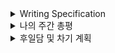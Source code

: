 <details>
<summary>Writing Specification</summary>
<div markdown="1">

>Date : 22.01.28
>
>강좌 분류 : None
>
>>강좌 번호 : None
>>
>>제목 : None

</div>
</details>

<details>
<summary>나의 주간 총평</summary>
<div markdown="1">

슬슬 시스템이 자리 잡아감에 따라 개개인마다의 장점과 개성이 드러난 케이스들을 확인할 수 있었다.

이번 주는 내가 모더레이터였으므로, 지난 주의 회고와 목표를 잘 이행했는지 짤막하게 점검하는 시간을 가져보자.

-=-=-=-=-=-=-=-=-=-=-=-=-=-=-=-=-=-=-=-=-=-=-=-=-=-=-=-=-=-=-=-=-=-=-=-=-=-=-=-=-=-=-=-=-=-=-=-=-=-=-

<details>
<summary>지난 주 회고 및 목표 이행 피드백</summary>
<div markdown="1">

1. 잘했던 것, 좋았던 것, 계속할 것

> **Github에 공부한 것을 정리**

이 부분은 이번 주도 나름 잘 진행했다고 여겨진다.

다만 아쉬운 것은 Pytorch 강의라고 정리를 세밀하게 못한 부분이 보였다.

코딩이라고 쉬이 넘어갈 수 있는 부분은 아니니, **다른 캠퍼분들의 정리를 참고하여 나의 정리 포맷을 찾아보자.**

> **계획을 세워 공부하고 조원들과 상호 피드백**

역시 잘 진행되었다. 후술하겠지만 다른 쪽에서도 이 부분만큼은 발전이 있었다고 생각한다.

다만 다른 캠퍼분들의 피드백 분포에 의하면, 강의 정리 내용에 대한 피드백보다는 경험담에 대한 피드백이 많았다.

~~내 경험담이 또 맛집이긴 한데,~~ 사실 경험담은 강의 내용을 이해할 때 도움이 됬으면 싶어 적어 놓은 것이다.

> ??? : 사실 강의 정리 내용 피드백이 들어오면 너무 기쁠 것 같아요. 그래서 제 친구 부앵이를 데려왔ㅇ...

내 강의 정리 내용이 그만큼 **가독성이 떨어지고 읽기 힘든** 정리라고도 이해할 수 있는 상황이다.
> **절대 다른 캠퍼분들의 피드백이 잘못되었다고 생각하지 않는다.**
> 
> 그런 이야기가 아니라, 보다 강의 정리 내용이 돋보이게 작성할 것이란 의미이다.

내가 작성한 **강의 정리 내용에 대한 피드백이 더 들어올 수 있도록, 더 강의 내용 정리에 힘을 쓰겠다.**

2. 잘못했던 것, 아쉬운 것, 부족한 것과 그 개선 방향
   
> **계획 완수 실패 문제**

사실 이건 좀 심각했다. 계획 이행률이 50~70% 사이를 도는 상황이다.

어우.. 데이터는 거짓말을 하지 않으니 내가 문제다.

**목표를 세울 때 하루 하루의 목표를 조금 더 방어적으로 세우고, 공부할 기간을 늘리는 방법을 적용해볼 것이다.**

> **개인 공부 미진 부분 해결**

확률과 통계는 나름 열심히 정리해봤는데, 문제는 RNN이었다.

이건 내 문제다. RNN 역전파를 아직도 완벽히 이해하지 못했다.

**흠.. 설 연휴를 잘 활용해봐야겠다.**

3. 도전할 것, 시도할 것

> **Github 외 블로그 개설, 정리**

정말 최고의 판단이었다. 수식입력, 링크 걸기 모든게 너무 편한 Notion!!!!!!!

거기에 더해, Daily draft를 Github에 남기고 최종 정리는 Notion을 활용하는 식으로 작성하니까

매일의 작업 소요도 훨씬 줄어들고 편했다.

**그 반동으로 Github는 부실하니 캠퍼분들께는 Notion을 더 읽도록 말씀드리면 될 것 같다.**

물론.. 개인 재량이긴 한데... 거긴 내가 **잘못 적어둔 내용**도 수정이 되니까.. 꼭 확인좀 ㅠㅠ..

> **캠퍼분들과의 보다 더 적극적인 피드백**

아... 열심히 해보았고, 개선이 되었음은 느꼈으나, 과정상, 내용상의 문제는 조금 부족했다.

특히 오늘 주영님을 지각하게 만든 것을 다시는 재발하지 않도록 피드백을 드리는 시간을 주의하도록 하겠다.

> 별개로 데일리 스크럼에 아직 안 온 사람이 있으면 슬랙에 불러보도록 하겠다.

</div>
</details>

-=-=-=-=-=-=-=-=-=-=-=-=-=-=-=-=-=-=-=-=-=-=-=-=-=-=-=-=-=-=-=-=-=-=-=-=-=-=-=-=-=-=-=-=-=-=-=-=-=-=-

이제 이번 주 정리이다.

1. 잘했던 것, 좋았던 것, 계속할 것

> 1. Github에 공부한 것을 정리 + 적극적인 피드백
> 
> 매일 공부하면서 느낀 것들을 포괄적으로 기록하고 피드백하기에 이르렀음.
>
>> 조원들의 기록을 확인하고 토론해보는 시간을 가질 수 있어서 유의미함.
>
> 2. 매주 월요일 별도 학습 플랜 설계 
> 
> 이번 주는 ResNet을 직접 구현하는 것이다.
> 
>> 높게 평가하는 것은, 우리끼리 스스로 제안해서 진행시켰다는 점. 

2. 잘못했던 것, 아쉬운 것, 부족한 것과 그 개선 방향
   
> 1. 지키지 못한 계획과 그 후속처리
> 
> 아직도 계획을 완수 실패하는 경우가 발생하였음.
> 
> 실현 가능한 계획을 세우고 철저히 엄수하는 것에서 부족함을 느낌
> 
>> 단위 목표를 더 방어적으로 설계, 최종 목표에 도달하기 위해 할당 시간량을 늘리기로 결정.
>
> 2. 개인 목표 미진 부분 보완
> 
> 일부 목표가 아직 미완임.
> 
>> 사실 해결 방안은 빨리 보완하는 것임. Notion에 작성 예정

3. 도전할 것, 시도할 것
   
> 도전할 것 : 매주 월요일, 캠퍼분들과의 챌린지 시작
>
> 월요일 피어세션은 특별한 것이 진행되지 않음(강의도 안 들었고, 특별히 할 이야기가 없음.)
> 
>> 그래서 주말동안 할 수 있는 챌린지를 정해서 해보도록 하였음.
>>
>> 많은 시행 착오가 예상됨. 그럼에도 트라이하는 거지.
>
> 시도할 것 : 더더더더더 적극적인 피드백
> 
>> 팀원이 쓴 글을 더 자세히 정성 담아 읽고, 객관적으로 더 생각해서 피드백해주기를 더 해보자.
>>
>> 지난주에 말한 큰 도전이, 드디어 성과를 보이고 있음.

4. 키워드, 알게된 것, 느낀 점

> 키워드
>> Pytorch
>> 
>> Implementation
>>
>> Tensorboard
>>
>> Weight and Bias
>>
>> Ray

> 알게된 것
>> 남의 논문을 구현하면 실력이 오른다.

> 느낀 점
>> 나의 부족함을 딛고 일어날 것.
>> 
>> 현실에 자만하지 말 것. 현실에 갇힌 것 같다면, 주변의 피드백을 요구한다.

5. 의견 공유 후 느낀 점

> 추후 스페셜 피어 세션, 피어 세션을 진행한 이후 작성할 예정


</div>
</details>

<details>
<summary>후일담 및 차기 계획</summary>
<div markdown="1">

이번 주 주말, 드디어 본가로 돌아온다.

학교 코로나가 리얼 헬이고, 마지막 프로젝트 보수를 위해 남았는데 시스템이 언제 재개될지 모르는 상황이라

그냥 본가에 내려와서 있다가 주말에 한 번 들르기로 했다.

아.. 그러다보니 바쁠 예정이라 첫 챌린지에 쓸 시간을 아끼긴 해야 하니, 설연휴 바쁘게 돌 것 같다.

어제 말한 차기 계획 타당성을 검토해보았다.

계획을 안 말해서 몰랐을 것인데, **한글과 영어로 강의 내용을 정리**한 후에

**내가 다녔던 연구실 사람들과 역으로 피드백**을 하고 그 결과를 다시 한글로 정리하는 계획이었다.

내가 다녔던 연구실에 있었던 랩 맴버들은 전부 유능한 사람들이었다.

그들의 피드백은 분명히 도움이 되는 상황이라고 자신할 수 있다.

그런데 지금 부스트캠프에 소요되는 인력이 너무 많아서 그렇게 작업하기엔 부담스러운 상황이다.

당분간은 미루고, 사용 가능한, 가장 중요한 순간에 한 번 필살기로 사용해볼 계획이다.

차기 계획

1. ResNet 구현

2. 이사 마무리 짓기

</div>
</details>



